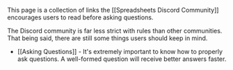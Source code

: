 This page is a collection of links the [[Spreadsheets Discord Community]] encourages users to read before asking questions.

The Discord community is far less strict with rules than other communities. That being said, there are still some things users should keep in mind.

- [[Asking Questions]] - It's extremely important to know how to properly ask questions. A well-formed question will receive better answers faster.